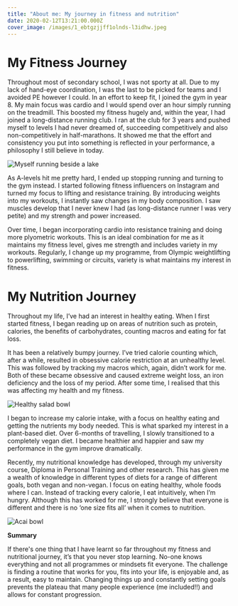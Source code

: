 ```yaml
---
title: "About me: My journey in fitness and nutrition"
date: 2020-02-12T13:21:00.000Z
cover_image: /images/1_ebtgzjjff1olnds-l3idhw.jpeg
---
```

# **My Fitness Journey**

Throughout most of secondary school, I was not sporty at all. Due to my lack of hand-eye coordination, I was the last to be picked for teams and I avoided PE however I could. In an effort to keep fit, I joined the gym in year 8. My main focus was cardio and I would spend over an hour simply running on the treadmill. This boosted my fitness hugely and, within the year, I had joined a long-distance running club. I ran at the club for 3 years and pushed myself to levels I had never dreamed of, succeeding competitively and also non-competitively in half-marathons. It showed me that the effort and consistency you put into something is reflected in your performance, a philosophy I still believe in today.

![Myself running beside a lake](https://miro.medium.com/max/1056/1*ebtgZjjFf1OlndS-L3idHw.jpeg)

As A-levels hit me pretty hard, I ended up stopping running and turning to the gym instead. I started following fitness influencers on Instagram and turned my focus to lifting and resistance training. By introducing weights into my workouts, I instantly saw changes in my body composition. I saw muscles develop that I never knew I had (as long-distance runner I was very petite) and my strength and power increased.

Over time, I began incorporating cardio into resistance training and doing more plyometric workouts. This is an ideal combination for me as it maintains my fitness level, gives me strength and includes variety in my workouts. Regularly, I change up my programme, from Olympic weightlifting to powerlifting, swimming or circuits, variety is what maintains my interest in fitness.

# **My Nutrition Journey**

Throughout my life, I’ve had an interest in healthy eating. When I first started fitness, I began reading up on areas of nutrition such as protein, calories, the benefits of carbohydrates, counting macros and eating for fat loss.

It has been a relatively bumpy journey. I’ve tried calorie counting which, after a while, resulted in obsessive calorie restriction at an unhealthy level. This was followed by tracking my macros which, again, didn’t work for me. Both of these became obsessive and caused extreme weight loss, an iron deficiency and the loss of my period. After some time, I realised that this was affecting my health and my fitness.

![Healthy salad bowl](https://miro.medium.com/max/1020/1*_K5Z8xYBwU18bYHMX0D5fQ.jpeg)

I began to increase my calorie intake, with a focus on healthy eating and getting the nutrients my body needed. This is what sparked my interest in a plant-based diet. Over 6-months of travelling, I slowly transitioned to a completely vegan diet. I became healthier and happier and saw my performance in the gym improve dramatically.

Recently, my nutritional knowledge has developed, through my university course, Diploma in Personal Training and other research. This has given me a wealth of knowledge in different types of diets for a range of different goals, both vegan and non-vegan. I focus on eating healthy, whole foods where I can. Instead of tracking every calorie, I eat intuitively, when I’m hungry. Although this has worked for me, I strongly believe that everyone is different and there is no ‘one size fits all’ when it comes to nutrition.

![Acai bowl](https://miro.medium.com/max/969/1*YUT8czoW01ALCvLFDlxIrQ.jpeg)

**Summary**

If there's one thing that I have learnt so far throughout my fitness and nutritional journey, it’s that you never stop learning. No-one knows everything and not all programmes or mindsets fit everyone. The challenge is finding a routine that works for you, fits into your life, is enjoyable and, as a result, easy to maintain. Changing things up and constantly setting goals prevents the plateau that many people experience (me included!!) and allows for constant progression.